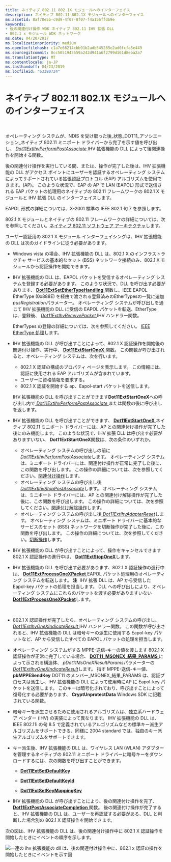 ```yaml
---
title: ネイティブ 802.11 802.1X モジュールへのインターフェイス
description: ネイティブ 802.11 802.1X モジュールへのインターフェイス
ms.assetid: 8af78e5b-c9d9-4f07-8f07-f4a156ffdb9e
keywords:
- 後の関連付け操作 WDK ネイティブ 802.11 IHV 拡張 DLL
- 802.1 x モジュール WDK ネットワーク
ms.date: 04/20/2017
ms.localizationpriority: medium
ms.openlocfilehash: c1a7e66214cbb91b2adb545285e2ad0fcfa5e449
ms.sourcegitcommit: 0cc5051945559a242d941a6f2799d161d8eba2a7
ms.translationtype: MT
ms.contentlocale: ja-JP
ms.lasthandoff: 04/23/2019
ms.locfileid: "63380724"
---
```

# <a name="interface-to-the-native-80211-8021x-module"></a>ネイティブ 802.11 802.1X モジュールへのインターフェイス




 

オペレーティング システムが、NDIS を受け取った後\_状態\_DOT11\_アソシエーション\_ネイティブ 802.11 ミニポート ドライバーから完了を示す値を呼び出し、 [ *Dot11ExtIhvPerformPostAssociate* ](https://msdn.microsoft.com/library/windows/hardware/ff547492) IHV 拡張機能の DLL によって後関連操作を開始する関数。

後の関連付け操作を実行している間、または、操作が完了した後は、IHV 拡張機能の DLL がアクセス ポイントにユーザーを認証するオペレーティング システムによってサポートされている拡張認証プロトコル (EAP) アルゴリズムを使用できます。(AP)。 このような状況で、EAP の AP で LAN (EAPOL) 形式で送信される EAP パケットの処理用のネイティブの 802.11 フレームワークの 802.1 X モジュールと IHV 拡張 DLL のインターフェイスします。

EAPOL 形式の詳細については、X-2001 標準の IEEE 802.1 句 7 を参照します。

802.1 X モジュールとネイティブの 802.11 フレームワークの詳細については、次を参照してください。[ネイティブ 802.11 ソフトウェア アーキテクチャ](native-802-11-software-architecture.md)します。

ユーザー認証用の 802.1 X モジュール インターフェイシングは、IHV 拡張機能の DLL は次のガイドラインに従う必要があります。

-   Windows vista の場合、IHV 拡張機能の DLL は、802.1 X のインフラストラクチャ サービスの基本的なセット (BSS) ネットワーク接続のみ、802.1 X モジュールから認証操作を開始できます。

-   IHV 拡張機能の DLL は、EAPOL パケットを受信するオペレーティング システムを登録する必要があります。 このような状況で、DLL を呼び出す必要があります、 [ **Dot11ExtSetEtherTypeHandling** ](https://msdn.microsoft.com/library/windows/hardware/ff547587)関数し、IEEE EAPOL EtherType (0x888E) を経由で渡される登録済みのEtherTypesの一覧に追加*pusRegistration*パラメーター。 オペレーティング システムが呼び出しを通じて IHV 拡張機能の DLL に受信の EAPOL パケットを転送、EtherType は、登録後、 [ *Dot11ExtIhvReceivePacket* ](https://msdn.microsoft.com/library/windows/hardware/ff547513) IHV ハンドラー関数。

    EtherTypes の登録の詳細については、次を参照してください。 [IEEE EtherType 処理](ieee-ethertype-handling.md)します。

-   IHV 拡張機能の DLL が呼び出すことによって、802.1 X 認証操作を開始後の関連付け操作、実行中、 [ **Dot11ExtStartOneX** ](https://msdn.microsoft.com/library/windows/hardware/ff547610)関数。 この関数が呼び出されると、オペレーティング システムは、次を行います。

    -   802.1 X 認証の構成のプロパティ ページを表示します。 この情報には、認証に使用される EAP アルゴリズムが含まれています。
    -   ユーザーに資格情報を要求する。
    -   802.1 X 認証を開始する ap、Eapol-start パケットを送信します。

    IHV 拡張機能の DLL を呼び出すことができます**Dot11ExtStartOneX**への呼び出し内で[ *Dot11ExtIhvPerformPostAssociate* ](https://msdn.microsoft.com/library/windows/hardware/ff547492)または関数の後に呼び出しを返します。

-   IHV 拡張機能の DLL を呼び出すことができます、 [ **Dot11ExtStartOneX** ](https://msdn.microsoft.com/library/windows/hardware/ff547610)ネイティブ 802.11 ミニポート ドライバーには、AP との関連付け操作が完了した後にのみ機能します。 このような状況で、IHV 拡張 DLL は呼び出す必要がありますいない、 **Dot11ExtStartOneX**関数は、次の条件のいずれか。
    -   オペレーティング システムの呼び出しの前に[ *Dot11ExtIhvPerformPostAssociate*](https://msdn.microsoft.com/library/windows/hardware/ff547492)します。 オペレーティング システムは、ミニポート ドライバーには、関連付け操作が正常に完了した後に、この関数を呼び出します。 この操作の詳細については、次を参照してください。[関連付け操作](association-operations.md)します。
    -   オペレーティング システムの呼び出し後[ *Dot11ExtIhvStopPostAssociate*](https://msdn.microsoft.com/library/windows/hardware/ff547521)します。 オペレーティング システムは、ミニポート ドライバーには、AP との関連付け解除操作が完了した後に、この関数を呼び出します。 この操作の詳細については、次を参照してください。[関連付け解除操作](disassociation-operations.md)します。
    -   オペレーティング システムの呼び出し後[ *Dot11ExtIhvAdapterReset*](https://msdn.microsoft.com/library/windows/hardware/ff547434)します。 オペレーティング システムは、ミニポート ドライバーに基本的なサービスのセット (BSS) ネットワークを切断操作が完了した後に、この関数を呼び出します。 この操作の詳細については、次を参照してください。[切断操作](disconnection-operations.md)します。
-   IHV 拡張機能の DLL が呼び出すことによって、操作をキャンセルできます 802.1 X 認証操作の進行中は、 [ **Dot11ExtStopOneX**](https://msdn.microsoft.com/library/windows/hardware/ff547614)します。

-   IHV 拡張機能の DLL を呼び出す必要があります、802.1 X 認証操作の進行中は、 [ **Dot11ExtProcessOneXPacket** ](https://msdn.microsoft.com/library/windows/hardware/ff547541) EAPOL パケット処理用のオペレーティング システムを転送します。
    **注**  IHV 拡張 DLL は、AP から受信した Eapol-key パケットの処理を担当します。 DLL への呼び出しにより、オペレーティング システムにこれらのパケットを渡す必要がありますいない[ **Dot11ExtProcessOneXPacket**](https://msdn.microsoft.com/library/windows/hardware/ff547541)します。

     

-   802.1 X 認証操作が完了したら、オペレーティング システムの呼び出し、 [ *Dot11ExtIhvOneXIndicateResult* ](https://msdn.microsoft.com/library/windows/hardware/ff547482) IHV ハンドラー関数。 この関数が呼び出されると、IHV 拡張機能の DLL は暗号キーの派生に使用する Eapol-key パケットなど、AP から受信したすべての EAPOL パケットの処理を担当します。

-   オペレーティング システムがする MPPE-送信-キーの値を渡します 802.1 X 認証操作が正常に完了している場合、 [ **DOT11\_MSONEX\_結果\_PARAMS** ](https://msdn.microsoft.com/library/windows/hardware/ff548698)によって示される構造体、 *pDot11MsOneXResultParams*パラメーターの[ *Dot11ExtIhvOneXIndicateResult*](https://msdn.microsoft.com/library/windows/hardware/ff547482)します。 指す MPPE-送信-キー値、 **pbMPPESendKey** DOT11 のメンバー\_MSONEX\_結果\_PARAMS は、認証プロセスは派生し、IHV 拡張機能の DLL によって使用時にAP に Eapol-key パケットを送信します。 このキーは暗号化されており、呼び出すことによって復号化する必要があります、 **CryptUnprotectData** Windows SDK に記載されている関数。

-   暗号キーを派生させるために使用されるアルゴリズムは、独立系ハードウェア ベンダー (IHV) の実装によって異なります。 IHV 拡張機能の DLL は、IEEE 802.11i の句 8.5 で定義されているアルゴリズムなどの標準キー派生アルゴリズムをサポートできる、同様に 2004 standard では、独自のキー派生アルゴリズムをサポートできます。

-   キー派生後、IHV 拡張機能の DLL は、ワイヤレス LAN (WLAN) アダプターを管理するネイティブの 802.11 ミニポート ドライバーに暗号キーをダウンロードするには、次の関数を呼び出すことができます。

    -   [**Dot11ExtSetDefaultKey**](https://msdn.microsoft.com/library/windows/hardware/ff547578)

    -   [**Dot11ExtSetDefaultKeyId**](https://msdn.microsoft.com/library/windows/hardware/ff547584)

    -   [**Dot11ExtSetKeyMappingKey**](https://msdn.microsoft.com/library/windows/hardware/ff547597)

-   IHV 拡張機能の DLL が呼び出すことにより、後の関連付け操作を完了、 [ **Dot11ExtPostAssociateCompletion** ](https://msdn.microsoft.com/library/windows/hardware/ff547530)関数。 後の関連付け操作が完了すると、IHV 拡張機能の DLL は、ユーザーを再認証する必要がある、DLL と判断した場合別の 802.1 X 認証操作を開始できます。

次の図は、IHV 拡張機能の DLL は、後の関連付け操作中に 802.1 X 認証操作を開始したときにイベントの順序を示します。

![一連の ihv 拡張機能の dll は、後の関連付け操作中に、802.1 x 認証の操作を開始したときにイベントを示す図](images/ihv-ext-802.1x.png)

 

 





